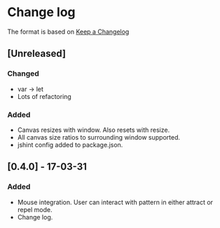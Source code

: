 # Change log

The format is based on [Keep a Changelog](http://keepachangelog.com/)

## [Unreleased]
### Changed
- var -> let
- Lots of refactoring

### Added
- Canvas resizes with window. Also resets with resize.
- All canvas size ratios to surrounding window supported.
- jshint config added to package.json.

## [0.4.0] - 17-03-31

### Added
- Mouse integration. User can interact with pattern in either attract or repel mode.
- Change log.

